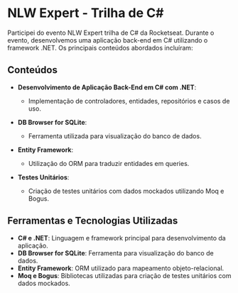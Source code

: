 # NLW Expert - Trilha de C#

Participei do evento NLW Expert trilha de C# da Rocketseat. Durante o evento, desenvolvemos uma aplicação back-end em C# utilizando o framework .NET. Os principais conteúdos abordados incluíram:

## Conteúdos

- **Desenvolvimento de Aplicação Back-End em C# com .NET**:
  - Implementação de controladores, entidades, repositórios e casos de uso.
  
- **DB Browser for SQLite**:
  - Ferramenta utilizada para visualização do banco de dados.

- **Entity Framework**:
  - Utilização do ORM para traduzir entidades em queries.

- **Testes Unitários**:
  - Criação de testes unitários com dados mockados utilizando Moq e Bogus.

## Ferramentas e Tecnologias Utilizadas

- **C# e .NET**: Linguagem e framework principal para desenvolvimento da aplicação.
- **DB Browser for SQLite**: Ferramenta para visualização do banco de dados.
- **Entity Framework**: ORM utilizado para mapeamento objeto-relacional.
- **Moq e Bogus**: Bibliotecas utilizadas para criação de testes unitários com dados mockados.
